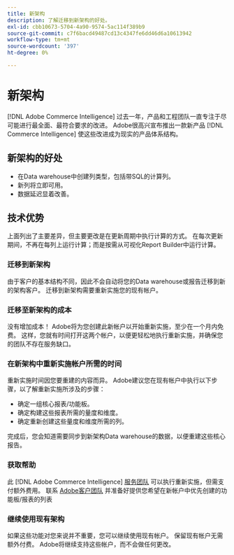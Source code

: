 ```yaml
---
title: 新架构
description: 了解迁移到新架构的好处。
exl-id: cbb10673-5704-4a90-9574-5ac114f389b9
source-git-commit: c7f6bacd49487cd13c4347fe6dd46d6a10613942
workflow-type: tm+mt
source-wordcount: '397'
ht-degree: 0%

---
```


# 新架构

[!DNL Adobe Commerce Intelligence] 过去一年，产品和工程团队一直专注于尽可能进行最全面、最符合要求的改进。 Adobe很高兴宣布推出一款新产品 [!DNL Commerce Intelligence] 使这些改进成为现实的产品体系结构。

## 新架构的好处

* 在Data warehouse中创建列类型，包括带SQL的计算列。
* 新列将立即可用。
* 数据延迟显着改善。

## 技术优势

上面列出了主要差异，但主要更改是在更新周期中执行计算的方式。 在每次更新期间，不再在每列上运行计算；而是按需从可视化Report Builder中运行计算。

### 迁移到新架构

由于客户的基本结构不同，因此不会自动将您的Data warehouse或报告迁移到新的架构客户。 迁移到新架构需要重新实施您的现有帐户。

### 迁移至新架构的成本

没有增加成本！ Adobe将为您创建此新帐户以开始重新实施，至少在一个月内免费。 这样，您就有时间打开这两个帐户，以便更轻松地执行重新实施，并确保您的团队不存在服务缺口。

### 在新架构中重新实施帐户所需的时间

重新实施时间因您要重建的内容而异。 Adobe建议您在现有帐户中执行以下步骤，以了解重新实施所涉及的步骤：

* 确定一组核心报表/功能板。
* 确定构建这些报表所需的量度和维度。
* 确定重新创建这些量度和维度所需的列。

完成后，您会知道需要同步到新架构Data warehouse的数据，以便重建这些核心报告。

### 获取帮助

此 [!DNL Adobe Commerce Intelligence] [服务团队](https://experienceleague.adobe.com/docs/commerce-knowledge-base/kb/troubleshooting/miscellaneous/mbi-service-policies.html) 可以执行重新实施，但需支付额外费用。 联系 [Adobe客户团队](../../guide-overview.md#Submitting-a-Support-Ticket) 并准备好提供您希望在新帐户中优先创建的功能板/报表的列表

### 继续使用现有架构

如果这些功能对您来说并不重要，您可以继续使用现有帐户。 保留现有帐户无需额外付费。 Adobe将继续支持这些帐户，而不会做任何更改。
